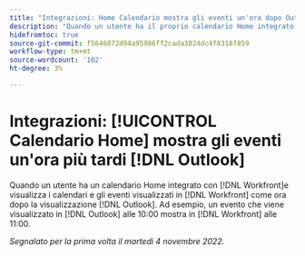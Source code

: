 ```yaml
---
title: "Integrazioni: Home Calendario mostra gli eventi un'ora dopo Outlook"
description: "Quando un utente ha il proprio calendario Home integrato con Workfront e visualizza i calendari, gli eventi vengono visualizzati in Workfront un'ora più tardi rispetto a quando vengono visualizzati in Outlook. Ad esempio, un evento che viene visualizzato in Outlook alle 10:00 viene visualizzato in Workfront alle 11:00."
hidefromtoc: true
source-git-commit: f5646872d94a95986ff2cada3024dc4f8318f859
workflow-type: tm+mt
source-wordcount: '102'
ht-degree: 3%

---
```



# Integrazioni: [!UICONTROL Calendario Home] mostra gli eventi un&#39;ora più tardi [!DNL Outlook]

Quando un utente ha un calendario Home integrato con [!DNL Workfront]e visualizza i calendari e gli eventi visualizzati in [!DNL Workfront] come ora dopo la visualizzazione [!DNL Outlook]. Ad esempio, un evento che viene visualizzato in [!DNL Outlook] alle 10:00 mostra in [!DNL Workfront] alle 11:00.

_Segnalato per la prima volta il martedì 4 novembre 2022._


